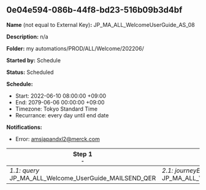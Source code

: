 ## 0e04e594-086b-44f8-bd23-516b09b3d4bf

**Name** (not equal to External Key)**:** JP_MA_ALL_WelcomeUserGuide_AS_08

**Description:** n/a

**Folder:** my automations/PROD/ALL/Welcome/202206/

**Started by:** Schedule

**Status:** Scheduled

**Schedule:**

* Start: 2022-06-10 08:00:00 +09:00
* End: 2079-06-06 00:00:00 +09:00
* Timezone: Tokyo Standard Time
* Recurrance: every day until end date

**Notifications:**

* Error: amsjapandxl2@merck.com

| Step 1<br>_<small>-</small>_ | Step 2<br>_<small>-</small>_ |
| --- | --- |
| _1.1: query_<br>JP_MA_ALL_Welcome_UserGuide_MAILSEND_QER | _2.1: journeyEntry_<br>JP_MA_ALL_WelcomeUserGuide_JBscenario_202206 |

